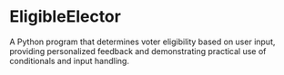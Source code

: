 # EligibleElector

A Python program that determines voter eligibility based on user input, providing personalized feedback and demonstrating practical use of conditionals and input handling.

